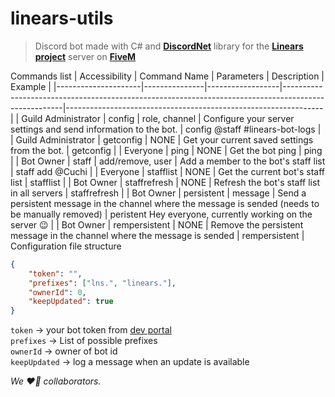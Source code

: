 # linears-utils
> Discord bot made with C# and [**DiscordNet**](https://github.com/discord-net/Discord.Net) library for the [**Linears project**](https://discord.gg/tC482G3GXu) server on [**FiveM**](https://fivem.net/)

Commands list
| Accessibility       | Command Name  | Parameters       | Description                                                                                         | Example                                                        |
|---------------------|---------------|------------------|-----------------------------------------------------------------------------------------------------|----------------------------------------------------------------|
| Guild Administrator | config        | role, channel    | Configure your server settings and send information to the bot.                                     | config @staff #linears-bot-logs                                |
| Guild Administrator | getconfig     | NONE             | Get your current saved settings from the bot.                                                       | getconfig                                                      |
| Everyone            | ping          | NONE             | Get the bot ping                                                                                    | ping                                                           |
| Bot Owner           | staff         | add/remove, user | Add a member to the bot's staff list                                                                | staff add @Cuchi                                               |
| Everyone            | stafflist     | NONE             | Get the current bot's staff list                                                                    | stafflist                                                      |
| Bot Owner           | staffrefresh  | NONE             | Refresh the bot's staff list in all servers                                                         | staffrefresh                                                   |
| Bot Owner           | persistent    | message          | Send a persistent message in the channel where the message is sended (needs to be manually removed) | peristent Hey everyone, currently working on the server :wink: |
| Bot Owner           | rempersistent | NONE             | Remove the persistent message in the channel where the message is sended                            | rempersistent                                                  |
Configuration file structure
```json
{
    "token": "",
    "prefixes": ["lns.", "linears."],
    "ownerId": 0,
    "keepUpdated": true
}
```
`token` -> your bot token from [dev portal](https://discord.com/developers/applications)  
`prefixes` -> List of possible prefixes  
`ownerId` -> owner of bot id  
`keepUpdated` -> log a message when an update is available  

*We ❤️‍🔥 collaborators.*
